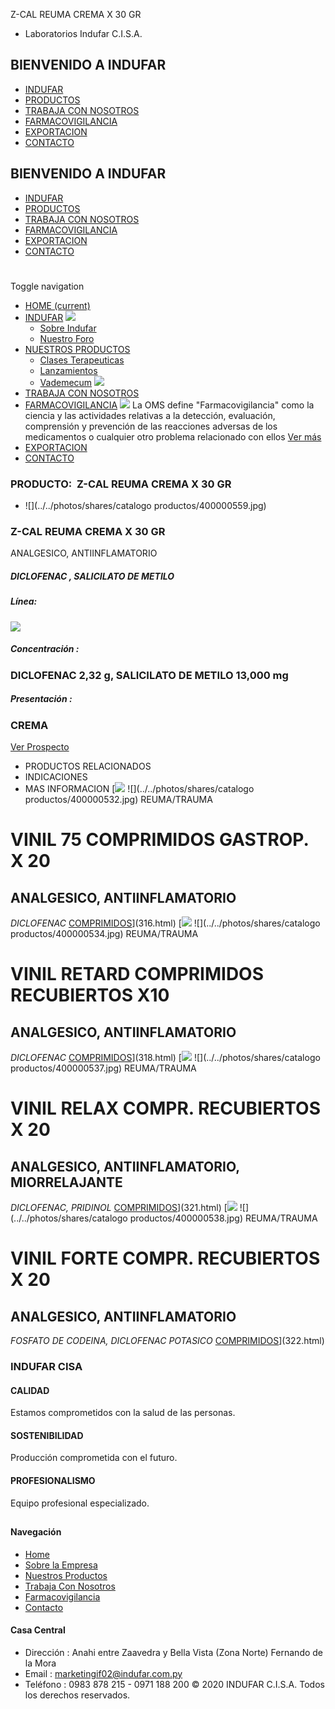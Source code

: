 Z-CAL REUMA CREMA X 30 GR
- Laboratorios Indufar C.I.S.A.
## BIENVENIDO A INDUFAR
* [INDUFAR](328.html#)
* [PRODUCTOS](328.html#)
* [TRABAJA CON NOSOTROS](328.html#)
* [FARMACOVIGILANCIA](328.html#)
* [EXPORTACION](328.html#)
* [CONTACTO](328.html#)
## BIENVENIDO A INDUFAR
* [INDUFAR](../../index.html)
* [PRODUCTOS](../../productos.html)
* [TRABAJA CON NOSOTROS](../../trabaja_con_nosotros.html)
* [FARMACOVIGILANCIA](../../farmacovigilancia.html)
* [EXPORTACION](../../exportacion.html)
* [CONTACTO](../../contacto.html)
# 
Toggle navigation
* [HOME (current)](../../index.html)
* [INDUFAR](328.html#) 
  [![ ](../../photos/shares/Sistema/Menu/indufar_menul.jpg)](../../institucional.html)
  - [Sobre Indufar](../../institucional.html)
  - [Nuestro Foro](../../blog.html)
* [NUESTROS PRODUCTOS](328.html#) 
  - [Clases Terapeuticas](../clases_terapeuticas.html)
  - [Lanzamientos](../lanzamientos.html)
  - [Vademecum](../../productos.html)
  [![ ](../../photos/shares/Sistema/Menu/productos.png)](../../productos.html)
* [TRABAJA CON NOSOTROS](../../trabaja_con_nosotros.html)
* [FARMACOVIGILANCIA](328.html#) 
  [![ ](../../photos/shares/Sistema/Menu/TUBOS.png)](../../farmacovigilancia.html)
  La OMS define "Farmacovigilancia" como la ciencia y las actividades relativas a la detección, evaluación, comprensión y prevención de las reacciones adversas de los medicamentos o cualquier otro problema relacionado con ellos
  [Ver más](../../farmacovigilancia.html)
* [EXPORTACION](../../exportacion.html)
* [CONTACTO](../../contacto.html)
### PRODUCTO:  Z-CAL REUMA CREMA X 30 GR
* ![](../../photos/shares/catalogo productos/400000559.jpg)
### **Z-CAL REUMA CREMA X 30 GR**
ANALGESICO, ANTIINFLAMATORIO
##### **DICLOFENAC , SALICILATO DE METILO**
##### **Línea:**
[![](../../photos/shares/Laboratorios/lab_indufar.png)](../linea/1.html)
##### **Concentración :**
### DICLOFENAC 2,32 g, SALICILATO DE METILO 13,000 mg
##### **Presentación :**
### CREMA
[Ver Prospecto](../../files/shares/prospectos_/400000559.pdf)
* PRODUCTOS RELACIONADOS
* INDICACIONES
* MAS INFORMACION
[![](../../photos/shares/Laboratorios/lab_indufar.png)
![](../../photos/shares/catalogo productos/400000532.jpg)
REUMA/TRAUMA
# VINIL 75 COMPRIMIDOS GASTROP. X 20
## ANALGESICO, ANTIINFLAMATORIO
*DICLOFENAC*
[COMPRIMIDOS](328.html#)](316.html)
[![](../../photos/shares/Laboratorios/lab_indufar.png)
![](../../photos/shares/catalogo productos/400000534.jpg)
REUMA/TRAUMA
# VINIL RETARD COMPRIMIDOS RECUBIERTOS X10
## ANALGESICO, ANTIINFLAMATORIO
*DICLOFENAC*
[COMPRIMIDOS](328.html#)](318.html)
[![](../../photos/shares/Laboratorios/lab_indufar.png)
![](../../photos/shares/catalogo productos/400000537.jpg)
REUMA/TRAUMA
# VINIL RELAX COMPR. RECUBIERTOS X 20
## ANALGESICO, ANTIINFLAMATORIO, MIORRELAJANTE
*DICLOFENAC, PRIDINOL*
[COMPRIMIDOS](328.html#)](321.html)
[![](../../photos/shares/Laboratorios/lab_indufar.png)
![](../../photos/shares/catalogo productos/400000538.jpg)
REUMA/TRAUMA
# VINIL FORTE COMPR. RECUBIERTOS X 20
## ANALGESICO, ANTIINFLAMATORIO
*FOSFATO DE CODEINA, DICLOFENAC POTASICO*
[COMPRIMIDOS](328.html#)](322.html)
### INDUFAR CISA
#### CALIDAD
Estamos comprometidos con la salud de las personas.
#### SOSTENIBILIDAD
Producción comprometida con el futuro.
#### PROFESIONALISMO
Equipo profesional especializado.
## 
#### Navegación
* [Home](../../index.html)
* [Sobre la Empresa](../../institucional.html)
* [Nuestros Productos](../../productos.html)
* [Trabaja Con Nosotros](../../trabaja_con_nosotros.html)
* [Farmacovigilancia](../../farmacovigilancia.html)
* [Contacto](../../contacto.html)
#### Casa Central
* Dirección : Anahi entre Zaavedra y Bella Vista (Zona Norte) Fernando de la Mora
* Email : [marketingif02@indufar.com.py](mailto:marketingif02@indufar.com.py)
* Teléfono : 0983 878 215 - 0971 188 200
© 2020 INDUFAR C.I.S.A. Todos los derechos reservados.